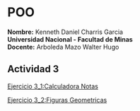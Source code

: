 # POO
**Nombre:** Kenneth Daniel Charris Garcia  
**Universidad Nacional - Facultad de Minas**  
**Docente:** Arboleda Mazo Walter Hugo
## Actividad 3
[Ejercicio 3_1:Calculadora Notas](ejercicio3_1.py)

[Ejercicio 3_2:Figuras Geometricas](ejercicio3_2.py)

